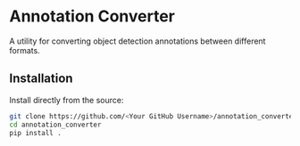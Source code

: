 # Annotation Converter

A utility for converting object detection annotations between different formats.

## Installation

Install directly from the source:

```bash
git clone https://github.com/<Your GitHub Username>/annotation_converter.git
cd annotation_converter
pip install .
```
